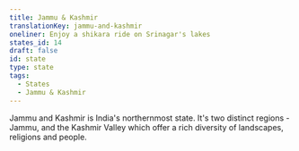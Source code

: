 ```yaml
---
title: Jammu & Kashmir
translationKey: jammu-and-kashmir
oneliner: Enjoy a shikara ride on Srinagar's lakes
states_id: 14
draft: false
id: state
type: state
tags:
  - States
  - Jammu & Kashmir
---
```

Jammu and Kashmir is India's northernmost state. It's two distinct regions - Jammu, and the Kashmir Valley which  offer a rich diversity of landscapes, religions and people.   